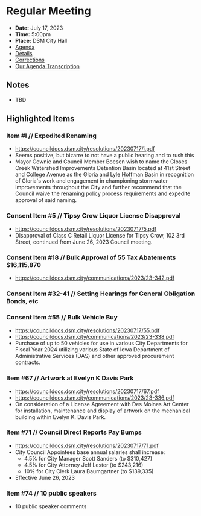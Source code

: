 # Regular Meeting

- **Date:** July 17, 2023
- **Time:** 5:00pm
- **Place:** DSM City Hall
- [Agenda](https://councildocs.dsm.city/agendas/ag20230717.pdf)
- [Details](https://www.dsm.city/citycouncil_detail_T60_R2458.php)
- [Corrections](https://councildocs.dsm.city/corrections/20230717%20CAP.pdf)
- [Our Agenda Transcription](#/view/agenda~2023~transcription~07-17_RM)

## Notes

- TBD

## Highlighted Items

### Item #I // Expedited Renaming

- https://councildocs.dsm.city/resolutions/20230717/i.pdf
- Seems positive, but bizarre to not have a public hearing and to rush this
- Mayor Cownie and Council Member Boesen wish to name the Closes Creek Watershed
  Improvements Detention Basin located at 41st Street and College Avenue as the Gloria and Lyle Hoffman Basin
  in recognition of Gloria's work and engagement in championing stormwater improvements throughout the City
  and further recommend that the Council waive the renaming policy process requirements and expedite approval
  of said naming.

### Consent Item #5 // Tipsy Crow Liquor License Disapproval

- https://councildocs.dsm.city/resolutions/20230717/5.pdf
- Disapproval of Class C Retail Liquor License for Tipsy Crow, 102 3rd Street, continued from June 26, 2023 Council meeting. 

### Consent Item #18 // Bulk Approval of 55 Tax Abatements $16,115,870

- https://councildocs.dsm.city/communications/2023/23-342.pdf

### Consent Item #32-41 // Setting Hearings for General Obligation Bonds, etc

### Consent Item #55 // Bulk Vehicle Buy

- https://councildocs.dsm.city/resolutions/20230717/55.pdf
- https://councildocs.dsm.city/communications/2023/23-338.pdf
- Purchase of up to 50 vehicles for use in various City Departments for Fiscal Year 2024 utilizing various State of Iowa Department of Administrative Services (DAS) and other approved procurement contracts. 

### Item #67 // Artwork at Evelyn K Davis Park

- https://councildocs.dsm.city/resolutions/20230717/67.pdf
- https://councildocs.dsm.city/communications/2023/23-336.pdf
- On consideration of a License Agreement with Des Moines Art Center for installation, maintenance and display of artwork on the mechanical building within Evelyn K. Davis Park.

### Item #71 // Council Direct Reports Pay Bumps

- https://councildocs.dsm.city/resolutions/20230717/71.pdf
- City Council Appointees base annual salaries shall increase:
    - 4.5% for City Manager Scott Sanders (to $310,427)
    - 4.5% for City Attorney Jeff Lester (to $243,216)
    - 10% for City Clerk Laura Baumgartner (to $139,335)
- Effective June 26, 2023

### Item #74 // 10 public speakers

- 10 public speaker comments
